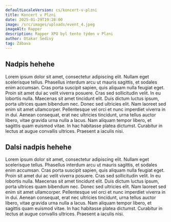 ```yaml
---
defaultLocaleVersion: cs/koncert-v-plzni
title: Koncert v Plzni
date: 2025-01-29T19:28:00
image: /src/images/uploads/event_4.jpeg
imageAlt: Rapper
description: Rapper XPO byl tento týden v Plzni
author: Otakar Šedivý
tag: Zábava
---
```


## Nadpis hehehe

Lorem ipsum dolor sit amet, consectetur adipiscing elit. Nullam eget scelerisque tellus. Phasellus interdum arcu ut mauris sagittis, et sodales enim accumsan. Cras porta suscipit sapien, quis aliquam nulla feugiat eget. Proin sit amet dui ac velit viverra posuere. Cras sed sollicitudin velit. In eu lobortis nulla. Maecenas sit amet tincidunt elit. Duis dictum luctus ipsum, porta ultrices quam bibendum nec. Donec sed ultricies elit. Nam laoreet sed enim sit amet ullamcorper. Pellentesque vel orci et nunc imperdiet viverra in in dui. Aenean consequat, erat nec ultricies tincidunt, urna tellus auctor libero, vitae gravida urna nulla a lacus. Nam aliquam tempor libero, et sagittis quam euismod vitae. In hac habitasse platea dictumst. Curabitur in lectus at augue convallis ultrices. Praesent a iaculis nisi.

## Dalsi nadpis hehehe

Lorem ipsum dolor sit amet, consectetur adipiscing elit. Nullam eget scelerisque tellus. Phasellus interdum arcu ut mauris sagittis, et sodales enim accumsan. Cras porta suscipit sapien, quis aliquam nulla feugiat eget. Proin sit amet dui ac velit viverra posuere. Cras sed sollicitudin velit. In eu lobortis nulla. Maecenas sit amet tincidunt elit. Duis dictum luctus ipsum, porta ultrices quam bibendum nec. Donec sed ultricies elit. Nam laoreet sed enim sit amet ullamcorper. Pellentesque vel orci et nunc imperdiet viverra in in dui. Aenean consequat, erat nec ultricies tincidunt, urna tellus auctor libero, vitae gravida urna nulla a lacus. Nam aliquam tempor libero, et sagittis quam euismod vitae. In hac habitasse platea dictumst. Curabitur in lectus at augue convallis ultrices. Praesent a iaculis nisi.

